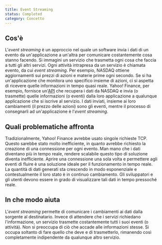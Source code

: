 ```yaml
---
title: Event Streaming
status: Completed
category: Concetto
---
```


## Cos'è

L'_event streaming_ è un approccio nel quale un software invia i dati di un evento da un'applicazione a un'altra per comunicare costantemente cosa stanno facendo.
Si immagini un servizio che trasmetta ogni cosa che faccia a tutti gli altri servizi.
Ogni attività intrapresa da un servizio è chiamata evento, da cui _event streaming_.
Per esempio, NASDAQ ottiene aggiornamenti sui prezzi di azioni e materie prime ogni secondo.
Se si ha un'applicazione che monitora uno specifico insieme di azioni, ci si aspetta di ricevere quelle informazioni in tempo quasi reale.
Yahoo! Finance, per esempio, fornisce un'[API](/it/application-programming-interface/) che recupera i dati da NASDAQ e invia (o trasmette) quelle informazioni (o eventi) dalla loro applicazione a qualunque applicazione che si iscrive al servizio.
I dati inviati, insieme ai loro cambiamenti (il prezzo delle azioni) sono gli eventi, mentre il processo di consegnarli ad un'applicazione è l'_event streaming_.

## Quali problematiche affronta

Tradizionalmente, Yahoo! Finance avrebbe usato singole richieste TCP.
Questo sarebbe stato molto inefficiente, in quanto avrebbe richiesto la creazione di una connessione per ogni evento.
Man mano che i dati diventano più in tempo reale, rendere scalabile questo tipo di soluzione diventa inefficiente.
Aprire una connessione una sola volta e permettere agli eventi di fluire è una soluzione ideale per il funzionamento in tempo reale.
La quantità di dati generati sta crescendo in modo esponenziale e contestualmente il loro stato è in continuo cambiamento. Gli sviluppatori e gli utenti devono essere in grado di visualizzare tali dati in tempo pressoché reale.

## In che modo aiuta

L'_event streaming_ permette di comunicare i cambiamenti ai dati dalla sorgente al destinatario.
Invece di attendere che i servizi richiedano l'informazione, un servizio trasmette costantemente tutti i suoi eventi (o attività).
Non si preoccupa di ciò che accade alle informazioni stesse.
Si occupa soltanto di fare quello che deve e di trasmetterlo, rimanendo così completamente indipendente da qualunque altro servizio.
